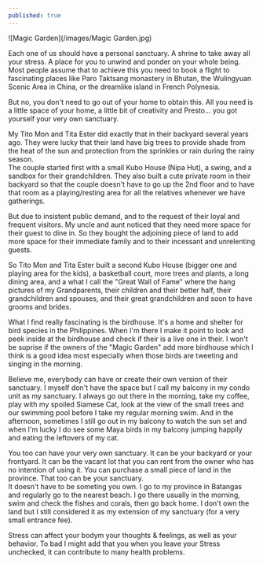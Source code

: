 ```yaml
---
published: true
---
```

![Magic Garden](/images/Magic Garden.jpg)

Each one of us should have a personal sanctuary. A shrine to take away all your stress. A place for you to unwind and ponder on your whole being.   
Most people assume that to achieve this you need to book a flight to fascinating places like Paro Taktsang monastery in Bhutan, the Wulingyuan Scenic Area in China, or the dreamlike island in French Polynesia.

But no, you don't need to go out of your home to obtain this. All you need is a little space of your home, a little bit of creativity and Presto... you got yourself your very own sanctuary.

My Tito Mon and Tita Ester did exactly that in their backyard several years ago. They were lucky that their land have big trees to provide shade from the heat of the sun and protection from the sprinkles or rain during the rainy season.   
The couple started first with a small Kubo House (Nipa Hut), a swing, and a sandbox for their grandchildren. They also built a cute private room in their backyard so that the couple doesn't have to go up the 2nd floor and to have that room as a playing/resting area for all the relatives whenever  we have gatherings.

But due to insistent public demand, and to the request of their loyal and frequent visitors. My uncle and aunt noticed that they need more space for their guest to dine in. So they bought the adjoining piece of land to add more space for their immediate family and to their incessant and unrelenting guests.

So Tito Mon and Tita Ester built a second Kubo House (bigger one and playing area for the kids), a basketball court, more trees and plants, a long dining area, and a what I call the "Great Wall of Fame" where the hang pictures of my Grandparents, their children and their better half, their grandchildren and spouses, and their great grandchildren and soon to have grooms and brides.

What I find really fascinating is the birdhouse. It's a home and shelter for bird species in the Philippines. When I'm there I make it point to look and peek inside at the birdhouse and check if their is a live one in their. I won't be suprise if the owners of the "Magic Garden" add more birdhouse which I think is a good idea most especially when those birds are tweeting and singing in the morning.

Believe me, everybody can have or create their own version of their sanctuary. I myself don't have the space but I call my balcony in my condo unit as my sanctuary. I always go out there in the morning, take my coffee, play with my spoiled Siamese Cat, look at the view of the small trees and our swimming pool before I take my regular morning swim.
And in the afternoon, sometimes I still go out in my balcony to watch the sun set and when I'm lucky I do see some Maya birds in my balcony jumping happily and eating the leftovers of my cat.

You too can have your very own sanctuary. It can be your backyard or your frontyard. It can be the vacant lot that you can rent from the owner who has no intention of using it. 
You can purchase a small piece of land in the province. That too can be your sanctuary.   
It doesn't have to be someting you own. I go to my province in Batangas and regularly go to the nearest beach. I go there usually in the morning, swim and check the fishes and corals, then go back home. I don't own the land but I still considered it as my extension of my sanctuary (for a very small entrance fee).

Stress can affect your bodym your thoughts & feelings, as well as your behavior. To bad I might add that you when you leave your Stress unchecked, it can contribute to many health problems.